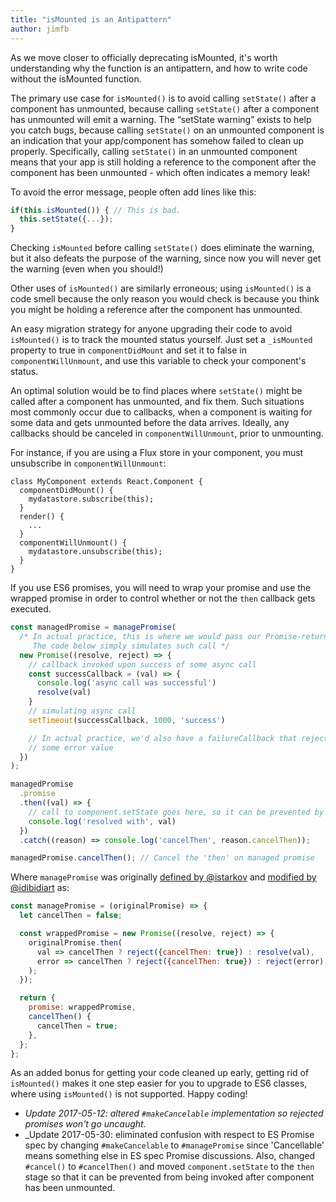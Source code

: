 ```yaml
---
title: "isMounted is an Antipattern"
author: jimfb
---
```


As we move closer to officially deprecating isMounted, it's worth understanding why the function is an antipattern, and how to write code without the isMounted function.

The primary use case for `isMounted()` is to avoid calling `setState()` after a component has unmounted, because calling `setState()` after a component has unmounted will emit a warning. The “setState warning” exists to help you catch bugs, because calling `setState()` on an unmounted component is an indication that your app/component has somehow failed to clean up properly. Specifically, calling `setState()` in an unmounted component means that your app is still holding a reference to the component after the component has been unmounted - which often indicates a memory leak!

To avoid the error message, people often add lines like this:

```js
if(this.isMounted()) { // This is bad.
  this.setState({...});
}
```

Checking `isMounted` before calling `setState()` does eliminate the warning, but it also defeats the purpose of the warning, since now you will never get the warning (even when you should!)

Other uses of `isMounted()` are similarly erroneous; using `isMounted()` is a code smell because the only reason you would check is because you think you might be holding a reference after the component has unmounted.

An easy migration strategy for anyone upgrading their code to avoid `isMounted()` is to track the mounted status yourself.  Just set a `_isMounted` property to true in `componentDidMount` and set it to false in `componentWillUnmount`, and use this variable to check your component's status.

An optimal solution would be to find places where `setState()` might be called after a component has unmounted, and fix them. Such situations most commonly occur due to callbacks, when a component is waiting for some data and gets unmounted before the data arrives. Ideally, any callbacks should be canceled in `componentWillUnmount`, prior to unmounting.

For instance, if you are using a Flux store in your component, you must unsubscribe in `componentWillUnmount`:

```javascript{9}
class MyComponent extends React.Component {
  componentDidMount() {
    mydatastore.subscribe(this);
  }
  render() {
    ...
  }
  componentWillUnmount() {
    mydatastore.unsubscribe(this);
  }
}
```

If you use ES6 promises, you will need to wrap your promise and use the wrapped promise in order to control whether or not the `then` callback gets executed.

```js
const managedPromise = managePromise(
  /* In actual practice, this is where we would pass our Promise-returning async call: 
     The code below simply simulates such call */
  new Promise((resolve, reject) => {
    // callback invoked upon success of some async call
    const successCallback = (val) => {
      console.log('async call was successful')
      resolve(val)
    }
    // simulating async call
    setTimeout(successCallback, 1000, 'success')

    // In actual practice, we'd also have a failureCallback that reject()'s the promise with
    // some error value
  })
);

managedPromise
  .promise
  .then((val) => {
    // call to component.setState goes here, so it can be prevented by cancelThen()
    console.log('resolved with', val)
  })
  .catch((reason) => console.log('cancelThen', reason.cancelThen));

managedPromise.cancelThen(); // Cancel the 'then' on managed promise
```

Where `managePromise` was originally [defined by @istarkov](https://github.com/facebook/react/issues/5465#issuecomment-157888325) and [modified by @idibidiart](https://github.com/facebook/react/issues/9801) as:

```js
const managePromise = (originalPromise) => {
  let cancelThen = false;

  const wrappedPromise = new Promise((resolve, reject) => {
    originalPromise.then(
      val => cancelThen ? reject({cancelThen: true}) : resolve(val),
      error => cancelThen ? reject({cancelThen: true}) : reject(error)
    );
  });

  return {
    promise: wrappedPromise,
    cancelThen() {
      cancelThen = true;
    },
  };
};
```
As an added bonus for getting your code cleaned up early, getting rid of `isMounted()` makes it one step easier for you to upgrade to ES6 classes, where using `isMounted()` is not supported.  Happy coding!

* _Update 2017-05-12: altered `#makeCancelable` implementation so rejected promises won't go uncaught._
* _Update 2017-05-30: eliminated confusion with respect to ES Promise spec by changing `#makeCancelable` to `#managePromise` since 'Cancellable' means something else in ES spec Promise discussions. Also, changed `#cancel()` to `#cancelThen()` and moved `component.setState` to the `then` stage so that it can be prevented from being invoked after component has been unmounted.


